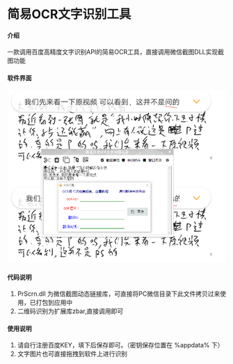 # 简易OCR文字识别工具

#### 介绍
一款调用百度高精度文字识别API的简易OCR工具，直接调用微信截图DLL实现截图功能

#### 软件界面
![输入图片说明](https://raw.githubusercontent.com/ago88/aardio-ocr/master/res/introduce.png "简易OCR文字识别工具")

#### 代码说明
1.  PrScrn.dll 为微信截图动态链接库，可直接将PC微信目录下此文件拷贝过来使用，已打包到应用中
2.  二维码识别为扩展库zbar,直接调用即可

#### 使用说明
1.  请自行注册百度KEY，填下后保存即可。（密钥保存位置在 %appdata% 下）
2.  文字图片也可直接拖拽到软件上进行识别

